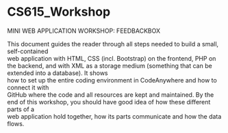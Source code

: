 # CS615_Workshop

MINI WEB APPLICATION WORKSHOP: FEEDBACKBOX


This	document	guides	the	reader	through	all	steps	needed	to	build	a	small,	self-contained	
web	application	with	HTML,	CSS	(incl.	Bootstrap) on	the	frontend,	PHP	on	the	backend,	and	
with	XML	as	a	storage	medium (something	that	can	be	extended	into	a	database).	It	shows	
how	to	set	up	the	entire	coding	environment	in	CodeAnywhere	and	how	to	connect	it	with	
GitHub	where	the	code	and	all	resources	are	kept	and	maintained.	
By	the	end	of	this	workshop,	you	should	have	good	idea	of	how	these	different	parts	of	a	
web	application	hold	together,	how	its	parts	communicate	and	how	the	data	flows.
